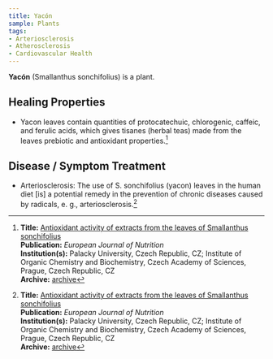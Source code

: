 ```yaml
---
title: Yacón
sample: Plants
tags:
- Arteriosclerosis
- Atherosclerosis
- Cardiovascular Health
---
```

**Yacón** (Smallanthus sonchifolius) is a plant.

## Healing Properties

- Yacon leaves contain quantities of protocatechuic, chlorogenic, caffeic, and ferulic acids, which gives tisanes (herbal teas) made from the leaves prebiotic and antioxidant properties.[^1]

## Disease / Symptom Treatment

- Arteriosclerosis: The use of S. sonchifolius (yacon) leaves in the human diet [is] a potential remedy in the prevention of chronic diseases caused by radicals, e. g., arteriosclerosis.[^1]

[^1]: **Title:** [Antioxidant activity of extracts from the leaves of Smallanthus sonchifolius](https://doi.org/10.1007/s00394-003-0402-x)<br>
**Publication:** <i>European Journal of Nutrition</i><br>
**Institution(s):** Palacky University, Czech Republic, CZ; Institute of Organic Chemistry and Biochemistry, Czech Academy of Sciences, Prague, Czech Republic, CZ<br>
**Archive:** [archive](https://ipfs.io/ipfs/QmeN9J7Zz8vuTzyAQhgBQ6P9scH5xeMnh3iJsYKZB4B1N9)